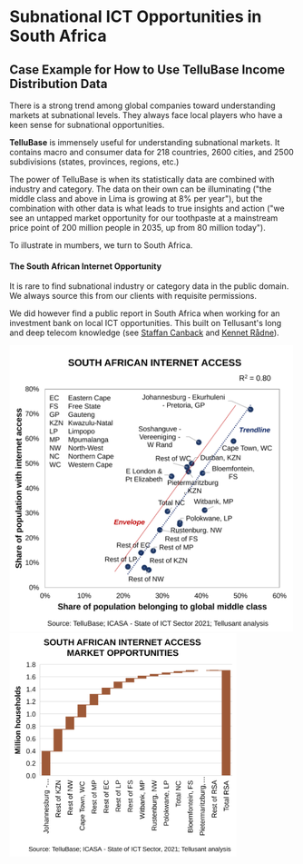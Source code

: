 # Subnational ICT Opportunities in South Africa
## Case Example for How to Use TelluBase Income Distribution Data  

There is a strong trend among global companies toward understanding markets at subnational levels. They always face local players who have a keen sense for subnational opportunities.  

**TelluBase** is immensely useful for understanding subnational markets. It contains macro and consumer data for 218 countries, 2600 cities, and 2500 subdivisions (states, provinces, regions, etc.)  

The power of TelluBase is when its statistically data are combined with industry and category. The data on their own can be illuminating ("the middle class and above in Lima is growing at 8% per year"), but the combination with other data is what leads to true insights and action ("we see an untapped market opportunity for our toothpaste at a mainstream price point of 200 million people in 2035, up from 80 million today").

To illustrate in mumbers, we turn to South Africa.

#### The South African Internet Opportunity

It is rare to find subnational industry or category data in the public domain. We always source this from our clients with requisite permissions.

We did however find a public report in South Africa when working for an investment bank on local ICT opportunities. This built on Tellusant's long and deep telecom knowledge (see [Staffan Canback](https:https://www.linkedin.com/in/scanback/) and [Kennet Rådne](https://www.linkedin.com/in/kennetradne/)).



<img  src="assets/images/tellusant-south-africa-ict-subnational-trend.svg" width="500" alt="South Africa ICT Subnational Trend">  

<img  src="assets/images/tellusant-south-africa-ict-market-opportunities.svg" width="400" alt="South Africa ICT Market Opportunities">  
